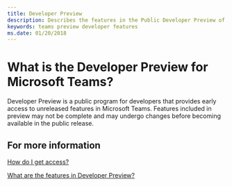 ```yaml
---
title: Developer Preview
description: Describes the features in the Public Developer Preview of Microsoft Teams
keywords: teams preview developer features
ms.date: 01/20/2018
---
```

# What is the Developer Preview for Microsoft Teams?

Developer Preview is a public program for developers that provides early access to unreleased features in Microsoft Teams.
Features included in preview may not be complete and may undergo changes before becoming available in the public release.

## For more information

[How do I get access?](~/resources/dev-preview/developer-preview)

[What are the features in Developer Preview?](~/resources/dev-preview/developer-preview-features)